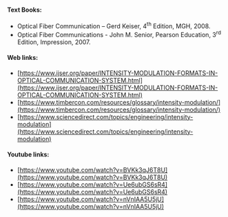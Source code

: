 #### Text Books:

*   Optical Fiber Communication – Gerd Keiser, 4<sup>th</sup> Edition, MGH, 2008.  
*   Optical Fiber Communications - John M. Senior, Pearson Education, 3<sup>rd</sup> Edition, Impression, 2007.  

  

#### Web links:

*   [https://www.ijser.org/paper/INTENSITY-MODULATION-FORMATS-IN-OPTICAL-COMMUNICATION-SYSTEM.html](https://www.ijser.org/paper/INTENSITY-MODULATION-FORMATS-IN-OPTICAL-COMMUNICATION-SYSTEM.html)
*   [https://www.timbercon.com/resources/glossary/intensity-modulation/](https://www.timbercon.com/resources/glossary/intensity-modulation/)
*   [https://www.sciencedirect.com/topics/engineering/intensity-modulation](https://www.sciencedirect.com/topics/engineering/intensity-modulation)

  

#### Youtube links:

*   [https://www.youtube.com/watch?v=BVKk3qJ6T8U](https://www.youtube.com/watch?v=BVKk3qJ6T8U)
*   [https://www.youtube.com/watch?v=Ue6ubGS6sR4](https://www.youtube.com/watch?v=Ue6ubGS6sR4)
*   [https://www.youtube.com/watch?v=nVnIAA5U5jU](https://www.youtube.com/watch?v=nVnIAA5U5jU)
